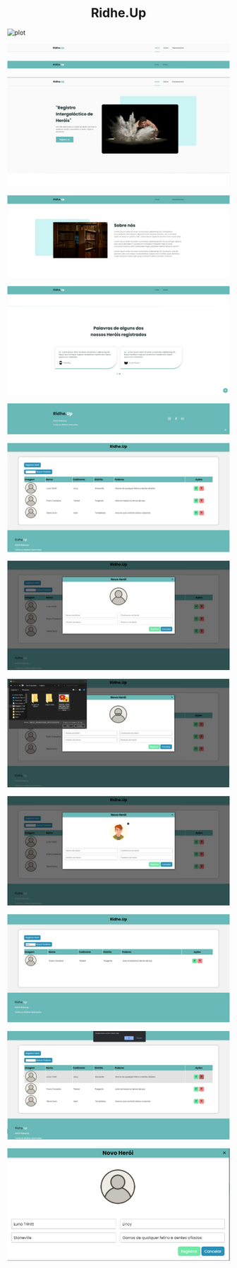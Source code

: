 <h1 align="center">Ridhe.Up</h1>

![plot]()
<br></br>
![plot](https://github.com/MichelBNasc/Ridhe.Up/blob/main/img/telas/index_header.jpeg)
<br></br>
![plot](https://github.com/MichelBNasc/Ridhe.Up/blob/main/img/telas/index_header2.jpeg)
<br></br>
![plot](https://github.com/MichelBNasc/Ridhe.Up/blob/main/img/telas/index_home.jpeg)
<br></br>
![plot](https://github.com/MichelBNasc/Ridhe.Up/blob/main/img/telas/index_about.jpeg)
<br></br>
![plot](https://github.com/MichelBNasc/Ridhe.Up/blob/main/img/telas/index_testimonials.jpeg)
<br></br>
![plot](https://github.com/MichelBNasc/Ridhe.Up/blob/main/img/telas/index_footer.jpeg)
<br></br>
![plot](https://github.com/MichelBNasc/Ridhe.Up/blob/main/img/telas/registro_home.jpeg)
<br></br>
![plot](https://github.com/MichelBNasc/Ridhe.Up/blob/main/img/telas/registro_registrando_heroi.jpeg)
<br></br>
![plot](https://github.com/MichelBNasc/Ridhe.Up/blob/main/img/telas/registro_upando_imagem.jpeg)
<br></br>
![plot](https://github.com/MichelBNasc/Ridhe.Up/blob/main/img/telas/registro_imagem_upada.jpeg)
<br></br>
![plot](https://github.com/MichelBNasc/Ridhe.Up/blob/main/img/telas/registro_buscar.jpeg)
<br></br>
![plot](https://github.com/MichelBNasc/Ridhe.Up/blob/main/img/telas/registro_excluir.jpeg)
<br></br>
![plot](https://github.com/MichelBNasc/Ridhe.Up/blob/main/img/telas/registro_editar.jpeg)
<br></br>

